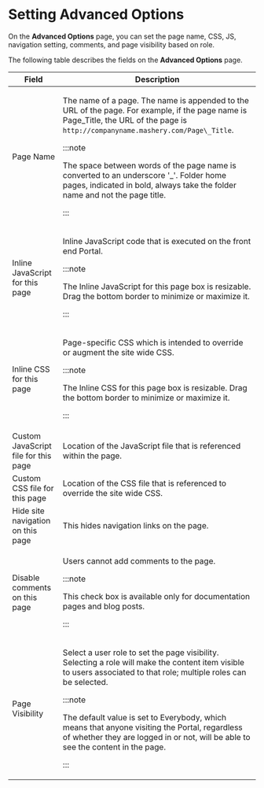 ﻿---
sidebar_position: 7
---

# Setting Advanced Options

<head>
  <meta name="guidename" content="API Management"/>
  <meta name="context" content="GUID-cfac8489-d91a-49ef-b629-d54d303fb582"/>
</head>

On the **Advanced Options** page, you can set the page name, CSS, JS, navigation setting, comments, and page visibility based on role.

The following table describes the fields on the **Advanced Options** page. 

|**Field** |**Description** |
| --------- | -------- |
|Page Name|<p>The name of a page. The name is appended to the URL of the page. For example, if the page name is Page\_Title, the URL of the page is `http://companyname.mashery.com/Page\_Title`. </p><p>:::note</p><p>The space between words of the page name is converted to an underscore '\_'. Folder home pages, indicated in bold, always take the folder name and not the page title.</p><p>:::</p>|
|Inline JavaScript for this page|<p>Inline JavaScript code that is executed on the front end Portal. </p><p>:::note</p><p>The Inline JavaScript for this page box is resizable. Drag the bottom border to minimize or maximize it.</p><p>::: </p>|
|Inline CSS for this page|<p>Page-specific CSS which is intended to override or augment the site wide CSS. </p><p>:::note</p><p>The Inline CSS for this page box is resizable. Drag the bottom border to minimize or maximize it.</p><p>::: </p>|
|Custom JavaScript file for this page|Location of the JavaScript file that is referenced within the page. |
|Custom CSS file for this page|Location of the CSS file that is referenced to override the site wide CSS. |
|Hide site navigation on this page|This hides navigation links on the page. |
|Disable comments on this page|<p>Users cannot add comments to the page. </p><p>:::note</p><p>This check box is available only for documentation pages and blog posts.</p><p>::: </p>|
|Page Visibility|<p>Select a user role to set the page visibility. Selecting a role will make the content item visible to users associated to that role; multiple roles can be selected. </p><p>:::note</p><p>The default value is set to Everybody, which means that anyone visiting the Portal, regardless of whether they are logged in or not, will be able to see the content in the page.</p><p>::: </p>|

